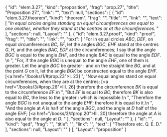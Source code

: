 {
  "id": "elem.3.27",
  "kind": "proposition",
  "frag": "prop.27",
  "title": "Proposition 27.",
  "link": "",
  "text": null,
  "sections": [
    {
      "id": "elem.3.27.theorem",
      "kind": "theorem",
      "frag": "",
      "title": "",
      "link": "",
      "text": [
        "<var>In equal circles angles standing on equal circumferences are equal to one another</var>, <var>whether they stand at the centres or at the circumferences</var>. "
      ],
      "sections": null,
      "Layout": ""
    },
    {
      "id": "elem.3.27.proof",
      "kind": "proof",
      "frag": "",
      "title": "",
      "link": "",
      "text": [
        "For in equal circles <var>ABC</var>, <var>DEF</var>, on equal circumferences <var>BC</var>, <var>EF</var>, let the angles <var>BGC</var>, <var>EHF</var> stand at the centres <var>G</var>, <var>H</var>, and the angles <var>BAC</var>, <var>EDF</var> at the circumferences; I say that the angle <var>BGC</var> is equal to the angle <var>EHF</var>, and the angle <var>BAC</var> is equal to the angle <var>EDF</var>. \n      ",
        "For, if the angle <var>BGC</var> is unequal to the angle <var>EHF</var>, one of them is greater. Let the angle <var>BGC</var> be greater : and on the straight line <var>BG</var>, and at the point <var>G</var> on it, let the angle <var>BGK</var> be constructed equal to the angle <var>EHF</var>. [<a href=\"/books/1/#prop.23\">I. 23</a>] ",
        "Now equal angles stand on equal circumferences, when they are at the centres; [<a href=\"/books/3/#prop.26\">III. 26</a>] therefore the circumference <var>BK</var> is equal to the circumference <var>EF</var>.\n      ",
        "But <var>EF</var> is equal to <var>BC</var>; therefore <var>BK</var> is also equal to <var>BC</var>, the less to the greater : which is impossible.\n      ",
        "Therefore the angle <var>BGC</var> is not unequal to the angle <var>EHF</var>; therefore it is equal to it.\n       ",
        "And the angle at <var>A</var> is half of the angle <var>BGC</var>, and the angle at <var>D</var> half of the angle <var>EHF</var>; [<a href=\"/books/3/#prop.20\">III. 20</a>] therefore the angle at <var>A</var> is also equal to the angle at <var>D</var>. "
      ],
      "sections": null,
      "Layout": ""
    },
    {
      "id": "",
      "kind": "qed",
      "frag": "",
      "title": "",
      "link": "",
      "text": [
        "Therefore etc. Q. E. D."
      ],
      "sections": null,
      "Layout": ""
    }
  ],
  "Layout": "proposition"
}
